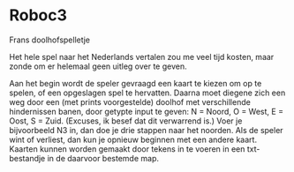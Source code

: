 # Roboc3
Frans doolhofspelletje

Het hele spel naar het Nederlands vertalen zou me veel tijd kosten, maar zonde om er helemaal geen uitleg over te geven.

Aan het begin wordt de speler gevraagd een kaart te kiezen om op te spelen, of een opgeslagen spel te hervatten.
Daarna moet diegene zich een weg door een (met prints voorgestelde) doolhof met verschillende hindernissen banen, door getypte input te geven:
N = Noord, O = West, E = Oost, S = Zuid. (Excuses, ik besef dat dit verwarrend is.)
Voer je bijvoorbeeld N3 in, dan doe je drie stappen naar het noorden.
Als de speler wint of verliest, dan kun je opnieuw beginnen met een andere kaart.
Kaarten kunnen worden gemaakt door tekens in te voeren in een txt-bestandje in de daarvoor bestemde map.


